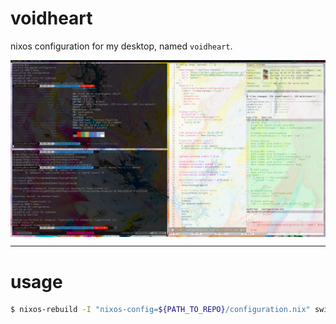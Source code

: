 # voidheart
nixos configuration for my desktop, named `voidheart`.

<img src="static/desktop.png" align=center />

----

# usage
```bash
$ nixos-rebuild -I "nixos-config=${PATH_TO_REPO}/configuration.nix" switch
```
